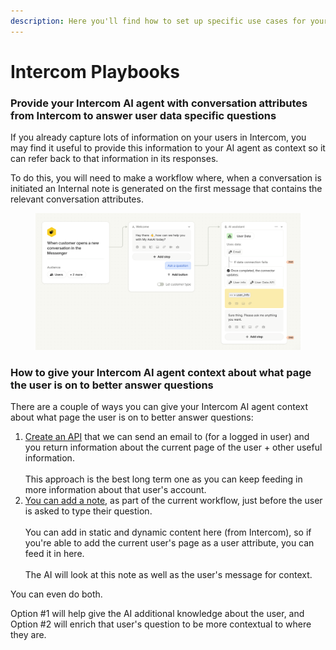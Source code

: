 ```yaml
---
description: Here you'll find how to set up specific use cases for your Intercom AI agent
---
```


# Intercom Playbooks

### Provide your Intercom AI agent with conversation attributes from Intercom to answer user data specific questions

If you already capture lots of information on your users in Intercom, you may find it useful to provide this information to your AI agent as context so it can refer back to that information in its responses.

To do this, you will need to make a workflow where, when a conversation is initiated an Internal note is generated on the first message that contains the relevant conversation attributes.

<figure><img src="../../../.gitbook/assets/Screenshot 2025-10-09 095659.png" alt=""><figcaption></figcaption></figure>

### How to give your Intercom AI agent context about what page the user is on to better answer questions

There are a couple of ways you can give your Intercom AI agent context about what page the user is on to better answer questions:

1. [Create an API](../../user-data-api/) that we can send an email to (for a logged in user) and you return information about the current page of the user + other useful information. \
   \
   This approach is the best long term one as you can keep feeding in more information about that user's account.
2. [You can add a note](intercom-playbooks.md#provide-your-intercom-ai-agent-with-conversation-attributes-from-intercom-to-answer-user-data-specif), as part of the current workflow, just before the user is asked to type their question. \
   \
   You can add in static and dynamic content here (from Intercom), so if you're able to add the current user's page as a user attribute, you can feed it in here. \
   \
   The AI will look at this note as well as the user's message for context.

You can even do both.

Option #1 will help give the AI additional knowledge about the user, and Option #2 will enrich that user's question to be more contextual to where they are.
